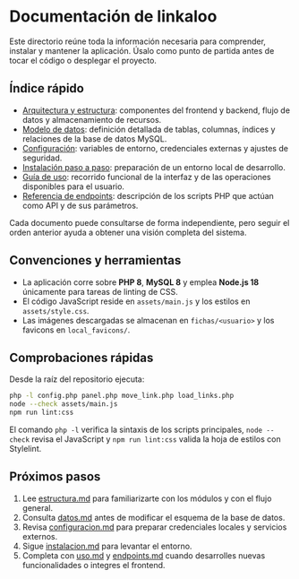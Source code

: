 # Documentación de linkaloo

Este directorio reúne toda la información necesaria para comprender, instalar y mantener la aplicación.
Úsalo como punto de partida antes de tocar el código o desplegar el proyecto.

## Índice rápido

- [Arquitectura y estructura](estructura.md): componentes del frontend y backend, flujo de datos y almacenamiento de recursos.
- [Modelo de datos](datos.md): definición detallada de tablas, columnas, índices y relaciones de la base de datos MySQL.
- [Configuración](configuracion.md): variables de entorno, credenciales externas y ajustes de seguridad.
- [Instalación paso a paso](instalacion.md): preparación de un entorno local de desarrollo.
- [Guía de uso](uso.md): recorrido funcional de la interfaz y de las operaciones disponibles para el usuario.
- [Referencia de endpoints](endpoints.md): descripción de los scripts PHP que actúan como API y de sus parámetros.

Cada documento puede consultarse de forma independiente, pero seguir el orden anterior ayuda a obtener una visión completa del sistema.

## Convenciones y herramientas

- La aplicación corre sobre **PHP 8**, **MySQL 8** y emplea **Node.js 18** únicamente para tareas de linting de CSS.
- El código JavaScript reside en `assets/main.js` y los estilos en `assets/style.css`.
- Las imágenes descargadas se almacenan en `fichas/<usuario>` y los favicons en `local_favicons/`.

## Comprobaciones rápidas

Desde la raíz del repositorio ejecuta:

```bash
php -l config.php panel.php move_link.php load_links.php
node --check assets/main.js
npm run lint:css
```

El comando `php -l` verifica la sintaxis de los scripts principales, `node --check` revisa el JavaScript y `npm run lint:css`
valida la hoja de estilos con Stylelint.

## Próximos pasos

1. Lee [estructura.md](estructura.md) para familiarizarte con los módulos y con el flujo general.
2. Consulta [datos.md](datos.md) antes de modificar el esquema de la base de datos.
3. Revisa [configuracion.md](configuracion.md) para preparar credenciales locales y servicios externos.
4. Sigue [instalacion.md](instalacion.md) para levantar el entorno.
5. Completa con [uso.md](uso.md) y [endpoints.md](endpoints.md) cuando desarrolles nuevas funcionalidades o integres el frontend.
